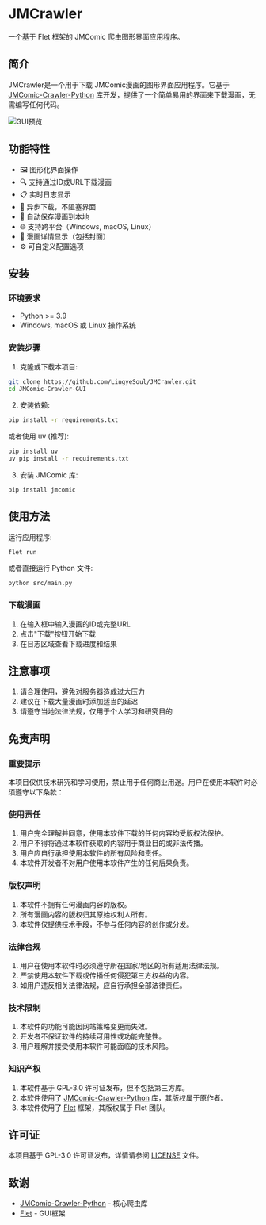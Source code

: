 # JMCrawler

一个基于 Flet 框架的 JMComic 爬虫图形界面应用程序。

## 简介

JMCrawler是一个用于下载 JMComic漫画的图形界面应用程序。它基于 [JMComic-Crawler-Python](https://github.com/hect0x7/JMComic-Crawler-Python) 库开发，提供了一个简单易用的界面来下载漫画，无需编写任何代码。

![GUI预览](https://raw.githubusercontent.com/hect0x7/JMComic-Crawler-Python/master/assets/gui_preview.png)

## 功能特性

- 🖼️ 图形化界面操作
- 🔍 支持通过ID或URL下载漫画
- 📋 实时日志显示
- 🔄 异步下载，不阻塞界面
- 📂 自动保存漫画到本地
- 🌐 支持跨平台（Windows, macOS, Linux）
- 📖 漫画详情显示（包括封面）
- ⚙️ 可自定义配置选项

## 安装

### 环境要求

- Python >= 3.9 
- Windows, macOS 或 Linux 操作系统

### 安装步骤

1. 克隆或下载本项目:
```bash
git clone https://github.com/LingyeSoul/JMCrawler.git
cd JMComic-Crawler-GUI
```

2. 安装依赖:
```bash
pip install -r requirements.txt
```

或者使用 uv (推荐):
```bash
pip install uv
uv pip install -r requirements.txt
```

3. 安装 JMComic 库:
```bash
pip install jmcomic
```

## 使用方法

运行应用程序:
```bash
flet run
```

或者直接运行 Python 文件:
```bash
python src/main.py
```

### 下载漫画

1. 在输入框中输入漫画的ID或完整URL
2. 点击"下载"按钮开始下载
3. 在日志区域查看下载进度和结果


## 注意事项

1. 请合理使用，避免对服务器造成过大压力
2. 建议在下载大量漫画时添加适当的延迟
3. 请遵守当地法律法规，仅用于个人学习和研究目的

## 免责声明

### 重要提示
本项目仅供技术研究和学习使用，禁止用于任何商业用途。用户在使用本软件时必须遵守以下条款：

### 使用责任
1. 用户完全理解并同意，使用本软件下载的任何内容均受版权法保护。
2. 用户不得将通过本软件获取的内容用于商业目的或非法传播。
3. 用户应自行承担使用本软件的所有风险和责任。
4. 本软件开发者不对用户使用本软件产生的任何后果负责。

### 版权声明
1. 本软件不拥有任何漫画内容的版权。
2. 所有漫画内容的版权归其原始权利人所有。
3. 本软件仅提供技术手段，不参与任何内容的创作或分发。

### 法律合规
1. 用户在使用本软件时必须遵守所在国家/地区的所有适用法律法规。
2. 严禁使用本软件下载或传播任何侵犯第三方权益的内容。
3. 如用户违反相关法律法规，应自行承担全部法律责任。

### 技术限制
1. 本软件的功能可能因网站策略变更而失效。
2. 开发者不保证软件的持续可用性或功能完整性。
3. 用户理解并接受使用本软件可能面临的技术风险。

### 知识产权
1. 本软件基于 GPL-3.0 许可证发布，但不包括第三方库。
2. 本软件使用了 [JMComic-Crawler-Python](https://github.com/hect0x7/JMComic-Crawler-Python) 库，其版权属于原作者。
3. 本软件使用了 [Flet](https://flet.dev/) 框架，其版权属于 Flet 团队。

## 许可证

本项目基于 GPL-3.0 许可证发布，详情请参阅 [LICENSE](LICENSE) 文件。

## 致谢

- [JMComic-Crawler-Python](https://github.com/hect0x7/JMComic-Crawler-Python) - 核心爬虫库
- [Flet](https://flet.dev/) - GUI框架